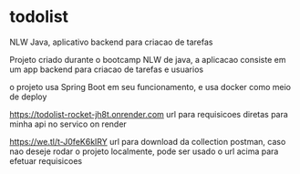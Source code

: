# todolist
NLW Java, aplicativo backend para criacao de tarefas

Projeto criado durante o bootcamp NLW de java, a aplicacao consiste em um app backend para criacao de tarefas e usuarios

o projeto usa Spring Boot em seu funcionamento, e usa docker como meio de deploy

https://todolist-rocket-jh8t.onrender.com url para requisicoes diretas para minha api no servico on render

https://we.tl/t-J0feK6kIRY url para download da collection postman, caso nao deseje rodar o projeto localmente, pode ser usado o url acima para efetuar requisicoes
